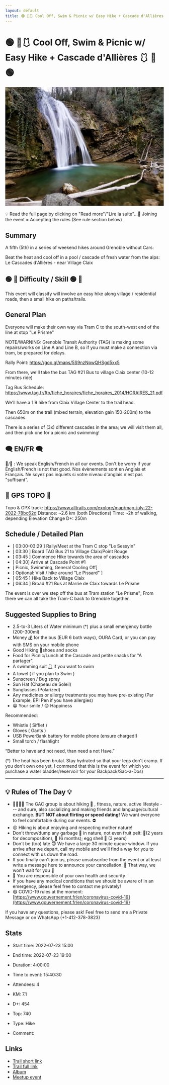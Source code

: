 ```yaml
---
layout: default
title: 🟢 🥾🩱 Cool Off, Swim & Picnic w/ Easy Hike + Cascade d'Allières 🩱 🥾🟢
---
```


# 🟢 🥾🩱 Cool Off, Swim & Picnic w/ Easy Hike + Cascade d'Allières 🩱 🥾🟢

![2022-07-23](/Stats/img/orig/2022-07-23.jpg)

💡 Read the full page by clicking on "Read more"/"Lire la suite"...💜
Joining the event = Accepting the rules (See rule section below)

## Summary

A fifth (5th) in a series of weekend hikes around Grenoble without Cars:

Beat the heat and cool off in a pool / cascade of fresh water from the alps: Le Cascades d'Allières - near Village Claix

## 🟢 🥾 Difficulty / Skill 🟢 🥾

This event will classify will involve an easy hike along village / residential roads, then a small hike on paths/trails.

## General Plan

Everyone will make their own way via Tram C to the south-west end of the line at stop "Le Prisme"

NOTE/WARNING: Grenoble Transit Authority (TAG) is making some repairs/works on Line A and Line B, so if you must make a connection via tram, be prepared for delays.

Rally Point: https://goo.gl/maps/5S9nzNpwQHSgd5xx5

From there, we'll take the bus TAG #21 Bus to village Claix center (10-12 minutes ride)

Tag Bus Schedule: https://www.tag.fr/ftp/fiche_horaires/fiche_horaires_2014/HORAIRES_21.pdf

We'll have a 1.9 hike from Claix Village Center to the trail head.

Then 650m on the trail (mixed terrain, elevation gain 150-200m) to the cascades.

There is a series of (3x) different cascades in the area; we will visit them all, and then pick one for a picnic and swimming!

## 🗨️ EN/FR 🗨️
🦅/🐓 : We speak English/French in all our events. Don't be worry if your English/French is not that good. Nos évènements sont en Anglais et Français. Ne soyez pas inquiets si votre niveau d'anglais n'est pas "suffisant".

## 🥾 GPS TOPO 🥾

Topo & GPX track: https://www.alltrails.com/explore/map/map-july-22-2022-78bc62d
Distance: \~2.6 km (both Directions)
Time: \~2h of walking, depending
Elevation Change D+: 250m

## Schedule / Detailed Plan

* [ 03:00-03:29 ] Rally/Meet at the Tram C stop "Le Sessyin"
* [ 03:30 ] Board TAG Bus 21 to Village Claix/Point Rouge
* [ 03:45 ] Commence Hike towards the area of cascades
* [ 04:30] Arrive at Cascade Point #1
* [ Picnic, Swimming, General Cooling Off]
* [ Optional: Visit / hike around "Le Pissard" ]
* [ 05:45 ] Hike Back to Village Claix
* [ 06:34 ] Broad #21 Bus at Marrie de Claix towards Le Prisme

The event is over we step off the bus at Tram station "Le Prisme"; From there we can all take the Tram-C back to Grenoble together.

## Suggested Supplies to Bring

* 2.5-to-3 Liters of Water minimum (\*) plus a small emergency bottle (200-300ml)
* Money [💰](https://emojipedia.org/money-bag/#:~:text=Emoji%20Meaning,to%20Emoji%201.0%20in%202015.) for the bus (EUR 6 both ways), OURA Card, or you can pay with SMS on your mobile phone
* Good Hiking 🥾shoes and socks
* Food for Picnic/Lunch at the Cascade and petite snacks for "À partager".
* A swimming suit [🩱](https://emojipedia.org/one-piece-swimsuit/) if you want to swim
* A towel ( if you plan to Swim )
* Sunscreen / Bug spray
* Sun Hat (Chapeau de Soleil)
* Sunglasses (Polarized)
* Any medicines or allergy treatments you may have pre-existing (Par Example, EPI Pen if you have allergies)
* 😁 Your smile / 😊 Happiness

Recommended:

* Whistle ( Sifflet )
* Gloves ( Gants )
* USB PowerBank battery for mobile phone (ensure charged!)
* Small torch / flashlight

“Better to have and not need, than need a not Have.”

(\*) The heat has been brutal. Stay hydrated so that your legs don't cramp. If you don't own one yet, I commend that this is the event for which you purchase a water bladder/reservoir for your Backpack/Sac-a-Dos)

***

## 💡 Rules of The Day 💡

* 🚶‍♀️🚶‍♂️ The GAC group is about hiking 🥾 , fitness, nature, active lifestyle --- and sure, also socializing and making friends and language/cultural exchange. **BUT NOT about flirting or speed dating!** We want everyone to feel comfortable during our events. ⛔
* 😍 Hiking is about enjoying and respecting mother nature!
* Don't throw/dump any garbage 🚮 in nature, not even fruit pelt: 🍌(2 years for decomposition), 🍊 (6 months); egg shell 🥚 (3 years)
* Don't be (too) late 😇 We have a large 30 minute queue window. If you arrive after we depart, call my mobile and we'll find a way for you to connect with us down the road.
* If you finally can't join us, please unsubscribe from the event or at least write a message here to announce your cancellation. 💜 That way, we won't wait for you 💜
* 💟 You are responsible of your own health and security
* If you have any medical conditions that we should be aware of in an emergency, please feel free to contact me privately!
* 😷 COVID-19 rules at the moment: [https://www.gouvernement.fr/en/coronavirus-covid-19](https://www.gouvernement.fr/en/coronavirus-covid-19)

If you have any questions, please ask! Feel free to send me a Private Message or on WhatsApp (+1-412-378-3823)

## Stats

- Start time: 2022-07-23 15:00
- End time: 2022-07-23 19:00
- Duration: 4:00:00
- Time to event: 15:40:30
- Attendees: 4

- KM: 7.1
- D+: 454
- Top: 740
- Type: Hike
- Comment: 

## Links

- [Trail short link](https://s.42l.fr/iUi0nba1)
- [Trail full link]()
- [Album](https://binnette.github.io/GacImg2022/2022-07-23-🟢-🥾-Cool-Off-and-PIcnic-w-Easy-Hike-Cascade-dAllieres-🟢-🥾.html)
- [Meetup event](https://www.meetup.com/grenoble-adventure-club-english-french/events/287355427/)
